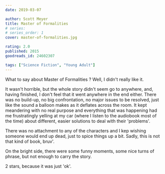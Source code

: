 ```yaml
---
date: 2019-03-07

author: Scott Meyer
title: Master of Formalities
# series: 
# series_order: 1
cover: master-of-formalities.jpg

rating: 2.0
published: 2015
goodreads_id: 24602307

tags: ["Science Fiction", "Young Adult"]
---
```


What to say about Master of Formalities ? Well, I didn't really like it.

<!--more-->

It wasn't horrible, but the whole story didn't seem go to anywhere, and, having finished, I don't feel that it went anywhere in the end either. There was no build-up, no big confrontation, no major issues to be resolved, just like the sound a balloon makes as it deflates across the room. It kept meandering with no real purpose and everything that was happening had me frustratingly yelling at my car (where I listen to the audiobook most of the time) about different, easier solutions to deal with their 'problems'.

There was no attachment to any of the characters and I kep wishing someone would end up dead, just to spice things up a bit. Sadly, this is not that kind of book, bruv'.

On the bright side, there were some funny moments, some nice turns of phrase, but not enough to carry the story.

2 stars, because it was just 'ok'.
